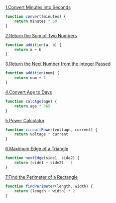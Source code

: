[1.Convert Minutes into Seconds](https://edabit.com/challenge/8q54MKnRrm89pSLmW)

```js
function convert(minutes) {
	return minutes * 60
}
```

 [2.Return the Sum of Two Numbers](https://edabit.com/challenge/3LpBLgNRyaHMvNb4j)
```js
function addition(a, b) {
	return a + b
}
```


[3.Return the Next Number from the Integer Passed](https://edabit.com/challenge/NAQhEoxbofPidLxm9)
```js
function addition(num) {
	return num + 1
}
```

[4.Convert Age to Days](https://edabit.com/challenge/bL7hSc6Zh4zZJzGmw)
```js
function calcAge(age) {
	return age * 365
}
```

[5.Power Calculator](https://edabit.com/challenge/wAdE9te55cowBLcPs)
```js
function circuitPower(voltage, current) {
	return voltage * current
}
```

[6.Maximum Edge of a Triangle](https://edabit.com/challenge/nhXofMMyrowMyr9Nv)
```js
function nextEdge(side1, side2) {
	return (side1 + side2) - 1
}
```

[7.Find the Perimeter of a Rectangle](https://edabit.com/challenge/XnJ24rWW7iJkNrtsh)
```js
function findPerimeter(length, width) {
	return (length + width) * 2
}
```